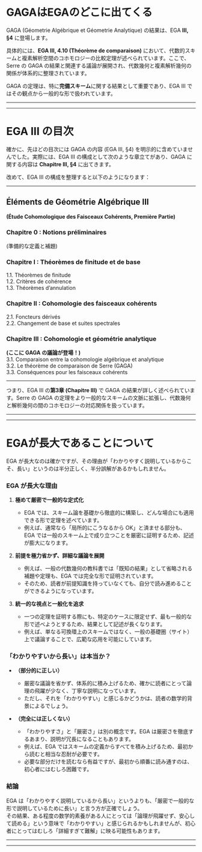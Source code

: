 # GAGAはEGAのどこに出てくる
GAGA (Géometrie Algébrique et Géometrie Analytique) の結果は、EGA **III, §4** に登場します。  

具体的には、**EGA III, 4.10 (Théorème de comparaison)** において、代数的スキームと複素解析空間のコホモロジーの比較定理が述べられています。ここで、Serre の GAGA の結果と関連する議論が展開され、代数幾何と複素解析幾何の関係が体系的に整理されています。  

GAGA の定理は、特に**完備スキーム**に関する結果として重要であり、EGA III ではその観点から一般的な形で扱われています。

---
---

# EGA III の目次
確かに、先ほどの目次には GAGA の内容 (EGA III, §4) を明示的に含めていませんでした。実際には、EGA III の構成として次のような章立てがあり、GAGA に関する内容は **Chapitre III, §4** に出てきます。  

改めて、EGA III の構成を整理すると以下のようになります：

---

## **Éléments de Géométrie Algébrique III**  
**(Étude Cohomologique des Faisceaux Cohérents, Première Partie)**  

### **Chapitre 0 : Notions préliminaires**  
(準備的な定義と補題)  

### **Chapitre I : Théorèmes de finitude et de base**  
1.1. Théorèmes de finitude  
1.2. Critères de cohérence  
1.3. Théorèmes d’annulation  

### **Chapitre II : Cohomologie des faisceaux cohérents**  
2.1. Foncteurs dérivés  
2.2. Changement de base et suites spectrales  

### **Chapitre III : Cohomologie et géométrie analytique**  
**(ここに GAGA の議論が登場！)**  
3.1. Comparaison entre la cohomologie algébrique et analytique  
3.2. Le théorème de comparaison de Serre (GAGA)  
3.3. Conséquences pour les faisceaux cohérents  

---

つまり、EGA III の**第3章 (Chapitre III)** で GAGA の結果が詳しく述べられています。Serre の GAGA の定理をより一般的なスキームの文脈に拡張し、代数幾何と解析幾何の間のコホモロジーの対応関係を扱っています。

---
---

# EGAが長大であることについて
EGA が長大なのは確かですが、その理由が「わかりやすく説明しているからこそ、長い」というのは半分正しく、半分誤解があるかもしれません。  

### **EGA が長大な理由**  
1. **極めて厳密で一般的な定式化**  
   - EGA では、スキーム論を基礎から徹底的に構築し、どんな場合にも適用できる形で定理を述べています。  
   - 例えば、通常なら「局所的にこうなるから OK」と済ませる部分も、EGA では一般のスキーム上で成り立つことを厳密に証明するため、記述が膨大になります。  

2. **前提を極力省かず、詳細な議論を展開**  
   - 例えば、一般の代数幾何の教科書では「既知の結果」として省略される補題や定理も、EGA では完全な形で証明されています。  
   - そのため、読者が前提知識を持っていなくても、自分で読み進めることができるようになっています。  

3. **統一的な視点と一般化を追求**  
   - 一つの定理を証明する際にも、特定のケースに限定せず、最も一般的な形で述べようとするため、結果として記述が長くなります。  
   - 例えば、単なる可換環上のスキームではなく、一般の基礎圏（サイト）上で議論することで、広範な応用を可能にしています。  

### **「わかりやすいから長い」は本当か？**  
- **（部分的に正しい）**  
  - 厳密な議論を省かず、体系的に積み上げるため、確かに読者にとって論理の飛躍が少なく、丁寧な説明になっています。  
  - ただし、それを「わかりやすい」と感じるかどうかは、読者の数学的背景によるでしょう。  

- **（完全には正しくない）**  
  - 「わかりやすさ」と「厳密さ」は別の概念です。EGA は厳密さを徹底するあまり、説明が冗長になることもあります。  
  - 例えば、EGA ではスキームの定義からすべてを積み上げるため、最初から読むと相当な忍耐が必要です。  
  - 必要な部分だけを読むなら有益ですが、最初から順番に読み通すのは、初心者にはむしろ困難です。  

### **結論**  
EGA は「わかりやすく説明しているから長い」というよりも、「厳密で一般的な形で説明しているために長い」と言う方が正確でしょう。  
その結果、ある程度の数学的素養がある人にとっては「論理が飛躍せず、安心して読める」という意味で「わかりやすい」と感じられるかもしれませんが、初心者にとってはむしろ「詳細すぎて難解」に映る可能性もあります。

---
---